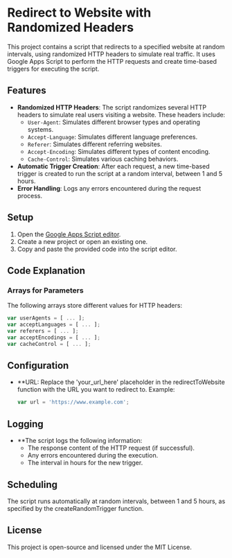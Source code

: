 # Redirect to Website with Randomized Headers

This project contains a script that redirects to a specified website at random intervals, using randomized HTTP headers to simulate real traffic. It uses Google Apps Script to perform the HTTP requests and create time-based triggers for executing the script.

## Features

- **Randomized HTTP Headers**: The script randomizes several HTTP headers to simulate real users visiting a website. These headers include:
  - `User-Agent`: Simulates different browser types and operating systems.
  - `Accept-Language`: Simulates different language preferences.
  - `Referer`: Simulates different referring websites.
  - `Accept-Encoding`: Simulates different types of content encoding.
  - `Cache-Control`: Simulates various caching behaviors.
- **Automatic Trigger Creation**: After each request, a new time-based trigger is created to run the script at a random interval, between 1 and 5 hours.
- **Error Handling**: Logs any errors encountered during the request process.

## Setup

1. Open the [Google Apps Script editor](https://script.google.com).
2. Create a new project or open an existing one.
3. Copy and paste the provided code into the script editor.

## Code Explanation

### Arrays for Parameters

The following arrays store different values for HTTP headers:

```javascript
var userAgents = [ ... ];
var acceptLanguages = [ ... ];
var referers = [ ... ];
var acceptEncodings = [ ... ];
var cacheControl = [ ... ];
```

## Configuration

- **URL: Replace the 'your_url_here' placeholder in the redirectToWebsite function with the URL you want to redirect to.
  Example:
  ```javascript
  var url = 'https://www.example.com';
  ```
## Logging

- **The script logs the following information:
  - The response content of the HTTP request (if successful).
  - Any errors encountered during the execution.
  - The interval in hours for the new trigger.
## Scheduling

The script runs automatically at random intervals, between 1 and 5 hours, as specified by the createRandomTrigger function.

## License

This project is open-source and licensed under the MIT License.
